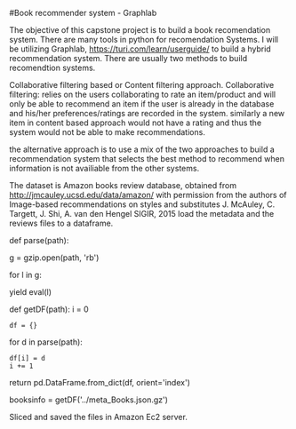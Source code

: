 #Book recommender system - Graphlab

The objective of this capstone project is to build a book recomendation system.
There are many tools in python for recomendation Systems. I will be utilizing Graphlab, https://turi.com/learn/userguide/ to build a hybrid recommendation system.
There are usually two methods to build recomendtion systems.

Collaborative filtering based or  Content filtering approach.
Collaborative filtering: relies on the users collaborating to rate an item/product and will only be able to recommend an item if the user is already in the database and his/her preferences/ratings are recorded in the system. similarly a new item in content based approach would not have a rating and thus the system would not be able to make recommendations.

the alternative approach is to use a mix of the two approaches to build a recommendation system that selects the best method to recommend when information is not availiable from the other systems.

The dataset is Amazon books review database, obtained from http://jmcauley.ucsd.edu/data/amazon/ with permission from the authors of Image-based recommendations on styles and substitutes J. McAuley, C. Targett, J. Shi, A. van den Hengel SIGIR, 2015
load the metadata and the reviews files to a dataframe.

def parse(path):

g = gzip.open(path, 'rb')

for l in g:

yield eval(l)

def getDF(path): 
    i = 0 

    df = {}
for d in parse(path):

    df[i] = d
    i += 1
    
return pd.DataFrame.from_dict(df, orient='index') 

booksinfo = getDF('../meta_Books.json.gz')

Sliced and saved the files in Amazon Ec2 server.